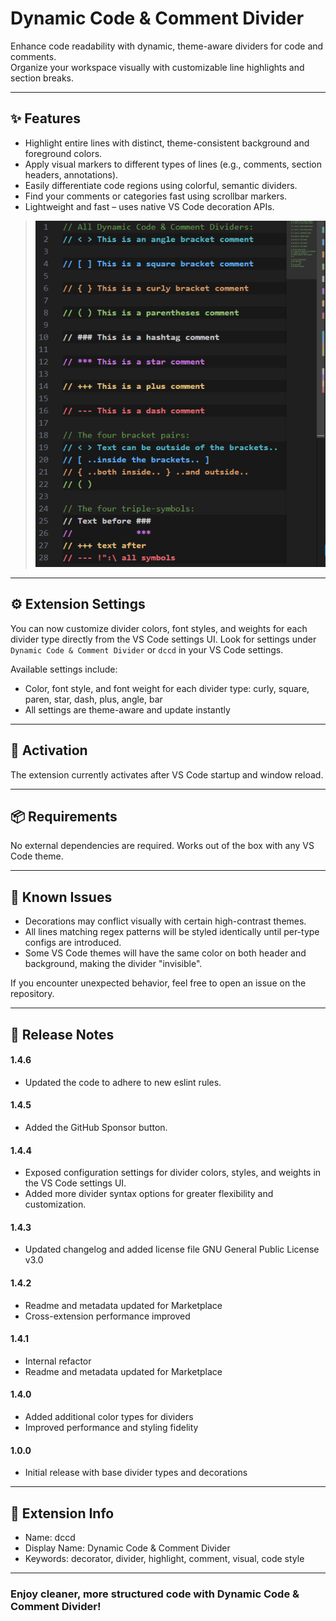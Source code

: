 # Dynamic Code & Comment Divider

Enhance code readability with dynamic, theme-aware dividers for code and comments.  
Organize your workspace visually with customizable line highlights and section breaks.

---

## ✨ Features

- Highlight entire lines with distinct, theme-consistent background and foreground colors.
- Apply visual markers to different types of lines (e.g., comments, section headers, annotations).
- Easily differentiate code regions using colorful, semantic dividers.
- Find your comments or categories fast using scrollbar markers.
- Lightweight and fast – uses native VS Code decoration APIs.

> ![Divider Example](images/divider-examples.png)

---

## ⚙️ Extension Settings

You can now customize divider colors, font styles, and weights for each divider type directly from the VS Code settings UI. Look for settings under `Dynamic Code & Comment Divider` or `dccd` in your VS Code settings.

Available settings include:

- Color, font style, and font weight for each divider type: curly, square, paren, star, dash, plus, angle, bar
- All settings are theme-aware and update instantly

---

## 🚀 Activation

The extension currently activates after VS Code startup and window reload.

---

## 📦 Requirements

No external dependencies are required. Works out of the box with any VS Code theme.

---

## 🐞 Known Issues

- Decorations may conflict visually with certain high-contrast themes.
- All lines matching regex patterns will be styled identically until per-type configs are introduced.
- Some VS Code themes will have the same color on both header and background, making the divider "invisible".

If you encounter unexpected behavior, feel free to open an issue on the repository.

---

## 📜 Release Notes

#### 1.4.6

- Updated the code to adhere to new eslint rules.

#### 1.4.5

- Added the GitHub Sponsor button.

#### 1.4.4

- Exposed configuration settings for divider colors, styles, and weights in the VS Code settings UI.
- Added more divider syntax options for greater flexibility and customization.

#### 1.4.3

- Updated changelog and added license file GNU General Public License v3.0

#### 1.4.2

- Readme and metadata updated for Marketplace
- Cross-extension performance improved

#### 1.4.1

- Internal refactor
- Readme and metadata updated for Marketplace

#### 1.4.0

- Added additional color types for dividers
- Improved performance and styling fidelity

#### 1.0.0

- Initial release with base divider types and decorations

---

## 🧩 Extension Info

- Name: dccd
- Display Name: Dynamic Code & Comment Divider
- Keywords: decorator, divider, highlight, comment, visual, code style

---

### Enjoy cleaner, more structured code with Dynamic Code & Comment Divider!
